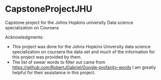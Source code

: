 # CapstoneProjectJHU
Capstone project for the Johns Hopkins university Data science specialization on Coursera

Acknowledgments:
- This project was done for the Johns Hopkins University data science specialization on coursera the data set and much of the information for this project was provided by them.
- The list of swear words to filter out came from https://github.com/RobertJGabriel/Google-profanity-words I am greatly helpful for their assistance in this project.
